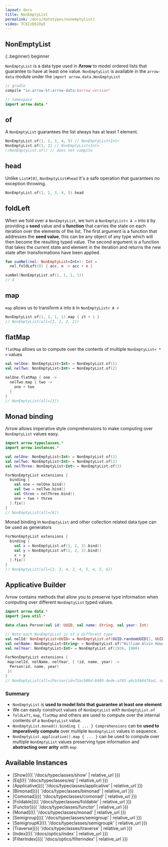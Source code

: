 ```yaml
---
layout: docs
title: NonEmptyList
permalink: /docs/datatypes/nonemptylist/
video: TC6IzE61OyE
---
```


## NonEmptyList

{:.beginner}
beginner

`NonEmptyList` is a data type used in __Λrrow__ to model ordered lists that guarantee to have at least one value.
`NonEmptyList` is available in the `arrow-data` module under the `import arrow.data.NonEmptyList`

```groovy
// gradle
compile "io.arrow-kt:arrow-data:$arrow_version"
```

```kotlin
// namespace
import arrow.data.*
```

## of

A `NonEmptyList` guarantees the list always has at least 1 element.

```kotlin
NonEmptyList.of(1, 2, 3, 4, 5) // NonEmptyList<Int>
NonEmptyList.of(1, 2) // NonEmptyList<Int>
//NonEmptyList.of() // does not compile
```

## head

Unlike `List#[0]`, `NonEmptyList#head` it's a safe operation that guarantees no exception throwing.

```kotlin
NonEmptyList.of(1, 2, 3, 4, 5).head
```

## foldLeft

When we fold over a `NonEmptyList`, we turn a `NonEmptyList< A >` into `B` by providing a __seed__ value and a __function__ that carries the state on each iteration over the elements of the list.
The first argument is a function that addresses the __seed value__, this can be any object of any type which will then become the resulting typed value.
The second argument is a function that takes the current state and element in the iteration and returns the new state after transformations have been applied.

```kotlin
fun sumNel(nel: NonEmptyList<Int>): Int =
  nel.foldLeft(0) { acc, n -> acc + n }

sumNel(NonEmptyList.of(1, 1, 1, 1))
// 4
```

## map

`map` allows us to transform `A` into `B` in `NonEmptyList< A >`

```kotlin
NonEmptyList.of(1, 1, 1, 1).map { it + 1 }
// NonEmptyList(all=[2, 2, 2, 2])
```

## flatMap

`flatMap` allows us to compute over the contents of multiple `NonEmptyList< * >` values

```kotlin
val nelOne: NonEmptyList<Int> = NonEmptyList.of(1)
val nelTwo: NonEmptyList<Int> = NonEmptyList.of(2)

nelOne.flatMap { one ->
  nelTwo.map { two ->
    one + two
  }
}
// NonEmptyList(all=[3])
```

## Monad binding

Λrrow allows imperative style comprehensions to make computing over `NonEmptyList` values easy.

```kotlin
import arrow.typeclasses.*
import arrow.instances.*

val nelOne: NonEmptyList<Int> = NonEmptyList.of(1)
val nelTwo: NonEmptyList<Int> = NonEmptyList.of(2)
val nelThree: NonEmptyList<Int> = NonEmptyList.of(3)

ForNonEmptyList extensions {
  binding {
    val one = nelOne.bind()
    val two = nelTwo.bind()
    val three = nelThree.bind()
    one + two + three
  }.fix()
}
// NonEmptyList(all=[6])
```

Monad binding in `NonEmptyList` and other collection related data type can be used as generators

```kotlin
ForNonEmptyList extensions {
  binding {
    val x = NonEmptyList.of(1, 2, 3).bind()
    val y = NonEmptyList.of(1, 2, 3).bind()
    x + y
  }.fix()
}
// NonEmptyList(all=[2, 3, 4, 3, 4, 5, 4, 5, 6])
```

## Applicative Builder

Λrrow contains methods that allow you to preserve type information when computing over different `NonEmptyList` typed values.

```kotlin
import arrow.data.*
import java.util.*

data class Person(val id: UUID, val name: String, val year: Int)

// Note each NonEmptyList is of a different type
val nelId: NonEmptyList<UUID> = NonEmptyList.of(UUID.randomUUID(), UUID.randomUUID())
val nelName: NonEmptyList<String> = NonEmptyList.of("William Alvin Howard", "Haskell Curry")
val nelYear: NonEmptyList<Int> = NonEmptyList.of(1926, 1900)

ForNonEmptyList extensions {
 map(nelId, nelName, nelYear, { (id, name, year) ->
  Person(id, name, year)
 })
}
// NonEmptyList(all=[Person(id=73ac509d-8489-4ede-a785-a6cb366476ad, name=William Alvin Howard, year=1926), Person(id=73ac509d-8489-4ede-a785-a6cb366476ad, name=Haskell Curry, year=1926), Person(id=3f4a71e2-e77a-4e83-866c-cf8f63fd00cb, name=William Alvin Howard, year=1926), Person(id=3f4a71e2-e77a-4e83-866c-cf8f63fd00cb, name=Haskell Curry, year=1926), Person(id=73ac509d-8489-4ede-a785-a6cb366476ad, name=William Alvin Howard, year=1900), Person(id=73ac509d-8489-4ede-a785-a6cb366476ad, name=Haskell Curry, year=1900), Person(id=3f4a71e2-e77a-4e83-866c-cf8f63fd00cb, name=William Alvin Howard, year=1900), Person(id=3f4a71e2-e77a-4e83-866c-cf8f63fd00cb, name=Haskell Curry, year=1900)])
```

### Summary

- `NonEmptyList` is __used to model lists that guarantee at least one element__
- We can easily construct values of `NonEmptyList` with `NonEmptyList.of`
- `foldLeft`, `map`, `flatMap` and others are used to compute over the internal contents of a `NonEmptyList` value.
- `NonEmptyList.monad().binding { ... } Comprehensions` can be __used to imperatively compute__ over multiple `NonEmptyList` values in sequence.
- `NonEmptyList.applicative().map { ... }` can be used to compute over multiple `NonEmptyList` values preserving type information and __abstracting over arity__ with `map`

## Available Instances

* [Show]({{ '/docs/typeclasses/show' | relative_url }})
* [Eq]({{ '/docs/typeclasses/eq' | relative_url }})
* [Applicative]({{ '/docs/typeclasses/applicative' | relative_url }})
* [Bimonad]({{ '/docs/typeclasses/bimonad' | relative_url }})
* [Comonad]({{ '/docs/typeclasses/comonad' | relative_url }})
* [Foldable]({{ '/docs/typeclasses/foldable' | relative_url }})
* [Functor]({{ '/docs/typeclasses/functor' | relative_url }})
* [Monad]({{ '/docs/typeclasses/monad' | relative_url }})
* [Semigroup]({{ '/docs/typeclasses/semigroup' | relative_url }})
* [SemigroupK]({{ '/docs/typeclasses/semigroupk' | relative_url }})
* [Traverse]({{ '/docs/typeclasses/traverse' | relative_url }})
* [Index]({{ '/docs/optics/index' | relative_url }})
* [FilterIndex]({{ '/docs/optics/filterindex' | relative_url }})
